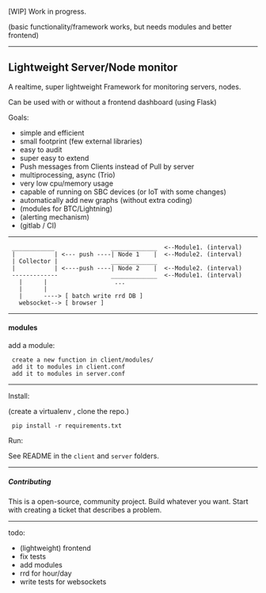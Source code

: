 
[WIP]
Work in progress.

(basic functionality/framework works, but needs modules and better frontend)

------------------------

Lightweight Server/Node monitor
---------------

A realtime, super lightweight Framework for monitoring servers, nodes.

Can be used with or without a frontend dashboard (using Flask)


Goals:
- simple and efficient
- small footprint (few external libraries)
- easy to audit
- super easy to extend
- Push messages from Clients instead of Pull by server
- multiprocessing, async (Trio)
- very low cpu/memory usage
- capable of running on SBC devices (or IoT with some changes)
- automatically add new graphs (without extra coding)
- (modules for BTC/Lightning)
- (alerting mechanism)
- (gitlab / CI)

------------

     ____________                _____________  <--Module1. (interval)
     |           | <--- push ----| Node 1    |  <--Module2. (interval)
     | Collector |               _____________                 
     |           | <----push ----| Node 2    |  <--Module2. (interval)
     -------------               _____________  <--Module1. (interval)     
       |      |                   ...                
       |      |
       |      ----> [ batch write rrd DB ]
       websocket--> [ browser ]


------------
#### modules
add a module:

     create a new function in client/modules/
     add it to modules in client.conf
     add it to modules in server.conf

-----------
Install:

(create a virtualenv , clone the repo.)

     pip install -r requirements.txt

Run:

  See README in the `client` and `server` folders.

------------

##### Contributing

This is a open-source, community project.
Build whatever you want. Start with creating a ticket that describes a problem.


---------

todo:
 - (lightweight) frontend
 - fix tests
 - add modules
 - rrd for hour/day
 - write tests for websockets
